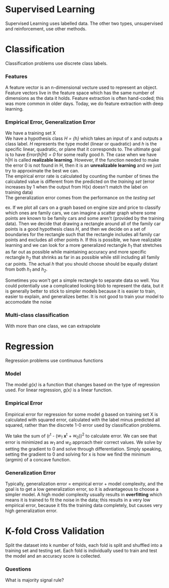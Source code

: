 # Supervised Learning
Supervised Learning uses labelled data. The other two types, unsupervised and reinforcement, use other methods. 

# Classification
Classification problems use discrete class labels. 

### Features
A feature vector is an n-dimensional vecture used to represent an object. Feature vectors live in the feature space which has the same number of dimensions as the data it holds. Feature extraction is often hand-coded; this was more common in older days. Today, we do feature extraction with deep learning. 

### Empirical Error, Generalization Error
We have a training set X   
We have a hypothesis class *H = {h}* which takes an input of x and outputs a class label. *H* represents the type model (linear or quadratic) and *h* is the specific linear, quadratic, or plane that it corresponds to. The ultimate goal is to have *Error(h|H) = 0* for some really good *h*. The case when we have h|H is called **realizable learning**. However, if the function needed to make the error 0 is not found in H, then it is an **unrealizable learning** and we just try to approximate the best we can.    
The empirical error rate is calculated by counting the number of times the calculated value is different from the predicted on the *training set* (error increases by 1 when the output from H(x) doesn't match the label on training data)  
The generalization error comes from the performance on the *testing set*  

ex. If we plot all cars on a graph based on engine size and price to classify which ones are family cars, we can imagine a scatter graph where some points are known to be family cars and some aren't (provided by the training data). Then we decide that drawing a rectangle around all of the family car points is a good hypothesis class *H*, and then we decide on a set of boundaries for the rectangle such that the rectangle includes all family car points and excludes all other points *h*. If this is possible, we have realizable learning and we can look for a more generalized rectangle *h<sub>1</sub>* that stretches as far out as possible while maintaining accuracy and more specific rectangle *h<sub>2</sub>* that shrinks as far in as possible while still including all family car points. The actual *h* that you should choose should be equally distant from both *h<sub>1</sub>* and *h<sub>2</sub>*.  

Sometimes you won't get a simple rectangle to separate data so well. You could potentially use a complicated looking blob to represent the data, but it is generally better to stick to simpler models because it is easier to train, easier to explain, and generalizes better. It is not good to train your model to accomodate the noise

### Multi-class classification
With more than one class, we can extrapolate 

# Regression
Regression problems use continuous functions 

### Model
The model *g(x)* is a function that changes based on the type of regression used. For linear regression, *g(x)* is a linear function. 

### Empirical Error
Empirical error for regression for some model *g* based on training set X is calculated with squared error, calculated with the label minus predicted all squared, rather than the discrete 1-0 error used by classification problems. 

We take the sum of (r<sup>t</sup> - (*w<sub>1</sub>* **x**<sup>t</sup> + *w<sub>0</sub>*))<sup>2</sup> to calculate error. We can see that error is minimized as *w<sub>1</sub>* and *w<sub>0</sub>* approach their correct values. We solve by setting the gradient to 0 and solve through differentiation. Simply speaking, setting the gradient to 0 and solving for x is how we find the minimum (argmin) of a concave function. 

### Generalization Error
Typically, generalization error = empirical error + model complexity, and the goal is to get a low generalization error, so it is advantageous to choose a simpler model. A high model complexity usually results in **overfitting** which means it is trained to fit the noise in the data; this results in a very low empirical error, because it fits the training data completely, but causes very high generalization error. 

# K-fold Cross Validation
Split the dataset into k number of folds, each fold is split and shuffled into a training set and testing set. Each fold is individually used to train and test the model and an accuracy score is collected. 

### Questions
What is majority signal rule?
